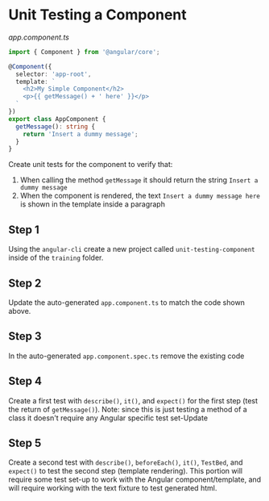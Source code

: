 # Unit Testing a Component

_app.component.ts_

```ts
import { Component } from '@angular/core';

@Component({
  selector: 'app-root',
  template: `
    <h2>My Simple Component</h2>
    <p>{{ getMessage() + ' here' }}</p>
  `
})
export class AppComponent {
  getMessage(): string {
    return 'Insert a dummy message';
  }
}
```

Create unit tests for the component to verify that:

1. When calling the method `getMessage` it should return the string `Insert a dummy message`
2. When the component is rendered, the text `Insert a dummy message here` is shown in the template inside a paragraph

## Step 1

Using the `angular-cli` create a new project called `unit-testing-component` inside of the `training` folder.

## Step 2

Update the auto-generated `app.component.ts` to match the code shown above.

## Step 3

In the auto-generated `app.component.spec.ts` remove the existing code

## Step 4 

Create a first test with `describe()`, `it()`, and `expect()` for the first step (test the return of `getMessage()`).  Note: since this is just testing a method of a class it doesn't require any Angular specific test set-Update

## Step 5

Create a second test with `describe()`, `beforeEach()`, `it()`, `TestBed`, and `expect()` to test the second step (template rendering).  This portion will require some test set-up to work with the Angular component/template, and will require working with the text fixture to test generated html.